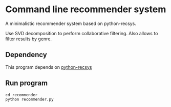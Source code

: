 # Command line recommender system

A minimalistic recommender system based on python-recsys.

Use SVD decomposition to perform collaborative filtering. Also allows to filter results by genre.

## Dependency

This program depends on [python-recsys](http://ocelma.net/software/python-recsys/build/html/installation.html)

## Run program

```shell
cd recommender
python recommender.py
```

